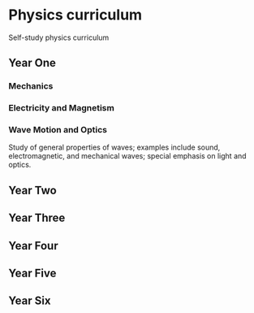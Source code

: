 # Physics curriculum

Self-study physics curriculum


## Year One

### Mechanics

### Electricity and Magnetism

### Wave Motion and Optics

Study of general properties of waves; examples include sound, electromagnetic, and mechanical waves; special emphasis on light and optics.



## Year Two

## Year Three

## Year Four

## Year Five

## Year Six



